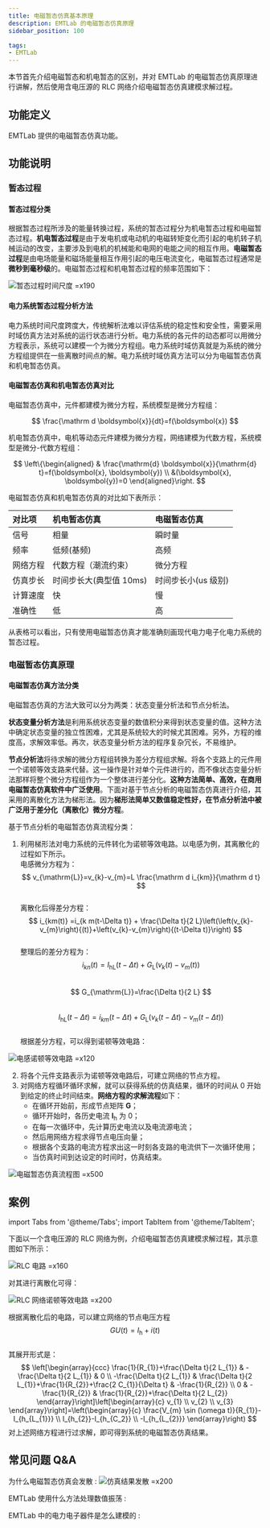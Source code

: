 ```yaml
---
title: 电磁暂态仿真基本原理
description: EMTLab 的电磁暂态仿真原理
sidebar_position: 100

tags: 
- EMTLab
---
```

本节首先介绍电磁暂态和机电暂态的区别，并对 EMTLab 的电磁暂态仿真原理进行讲解，然后使用含电压源的 RLC 网络介绍电磁暂态仿真建模求解过程。

## 功能定义
EMTLab 提供的电磁暂态仿真功能。

## 功能说明

### 暂态过程
#### 暂态过程分类
根据暂态过程所涉及的能量转换过程，系统的暂态过程分为机电暂态过程和电磁暂态过程。**机电暂态过程**是由于发电机或电动机的电磁转矩变化而引起的电机转子机械运动的改变，主要涉及到电机的机械能和电网的电能之间的相互作用。**电磁暂态过程**是由电场能量和磁场能量相互作用引起的电压电流变化，电磁暂态过程通常是**微秒到毫秒级**的。电磁暂态过程和机电暂态过程的频率范围如下：

![暂态过程时间尺度 =x190](./time-scale-of-transient-processes.png)

#### 电力系统暂态过程分析方法
电力系统时间尺度跨度大，传统解析法难以评估系统的稳定性和安全性，需要采用时域仿真方法对系统的运行状态进行分析。电力系统的各元件的动态都可以用微分方程表示，系统可以建模一个为微分方程组。电力系统时域仿真就是为系统的微分方程组提供在一些离散时间点的解。电力系统时域仿真方法可以分为电磁暂态仿真和机电暂态仿真。  

#### 电磁暂态仿真和机电暂态仿真对比
电磁暂态仿真中，元件都建模为微分方程，系统模型是微分方程组：  

$$
\frac{\mathrm d \boldsymbol{x}}{dt}=f(\boldsymbol{x})
$$  

机电暂态仿真中，电机等动态元件建模为微分方程，网络建模为代数方程，系统模型是微分-代数方程组：

$$
\left\{\begin{aligned} & \frac{\mathrm{d} \boldsymbol{x}}{\mathrm{d} t}=f(\boldsymbol{x}, \boldsymbol{y}) \\ &(\boldsymbol{x}, \boldsymbol{y})=0 \end{aligned}\right.
$$  

电磁暂态仿真和机电暂态仿真的对比如下表所示：

| 对比项 | 机电暂态仿真 | 电磁暂态仿真 |
| :--- | :--- | :--- | 
| 信号 |  相量 | 瞬时量 | 
| 频率 | 低频(基频) | 高频 | 
| 网络方程 | 代数方程（潮流约束） | 微分方程 | 
| 仿真步长 | 时间步长大(典型值 10ms) | 时间步长小(us 级别) | 
| 计算速度 | 快 | 慢 | 
| 准确性 | 低 | 高 |  

从表格可以看出，只有使用电磁暂态仿真才能准确刻画现代电力电子化电力系统的暂态过程。

### 电磁暂态仿真原理
#### 电磁暂态仿真方法分类
电磁暂态仿真的方法大致可以分为两类：状态变量分析法和节点分析法。

**状态变量分析方法**是利用系统状态变量的数值积分来得到状态变量的值。这种方法中确定状态变量的独立性困难，尤其是系统较大的时候尤其困难。另外，方程的维度高，求解效率低。再次，状态变量分析方法的程序复杂冗长，不易维护。  

**节点分析法**将待求解的微分方程组转换为差分方程组求解。将各个支路上的元件用一个诺顿等效支路来代替。这一操作是针对单个元件进行的，而不像状态变量分析法那样将整个微分方程组作为一个整体进行差分化。**这种方法简单、高效，在商用电磁暂态仿真软件中广泛使用**。下面对基于节点分析的电磁暂态仿真进行介绍，其采用的离散化方法为梯形法。因为**梯形法简单又数值稳定性好，在节点分析法中被广泛用于差分化（离散化）微分方程**。  

 基于节点分析的电磁暂态仿真流程分类：

1. 利用梯形法对电力系统的元件转化为诺顿等效电路。以电感为例，其离散化的过程如下所示。  
   电感微分方程为：  
   $$
   v_{\mathrm{L}}=v_{k}-v_{m}=L \frac{\mathrm d i_{km}}{\mathrm d t}
   $$  
   离散化后得差分方程：
   $$
   i_{km(t)} =i_{k m(t-\Delta t)} + \frac{\Delta t}{2 L}\left(\left(v_{k}-v_{m}\right){(t)}+\left(v_{k}-v_{m}\right){(t-\Delta t)}\right)
   $$  
   整理后的差分方程为：  
   $$
   i_{k n}(t)=I_{\mathrm{hL}}(t-\Delta t)+G_{\mathrm{L}}\left(v_{k}(t)-v_{m}(t)\right)
   $$  
   $$
   G_{\mathrm{L}}=\frac{\Delta t}{2 L}
   $$  
   $$
   I_{\mathrm{hL}}(t-\Delta t)=i_{k m}(t-\Delta t)+G_{\mathrm{L}}\left(v_{k}(t-\Delta t)-v_{m}(t-\Delta t)\right)
   $$  
   根据差分方程，可以得到诺顿等效电路：  

![电感诺顿等效电路 =x120](./norton-equivalent-circuit-of-inductor.png)  

2. 将各个元件支路表示为诺顿等效电路后，可建立网络的节点方程。
3. 对网络方程循环循环求解，就可以获得系统的仿真结果，循环的时间从 0 开始到给定的终止时间结束。**网络方程的求解流程**如下：  
   -  在循环开始前，形成节点矩阵 $\boldsymbol G$；
   -  循环开始时，各历史电流 $\boldsymbol I_{\mathrm h}$ 为 0；
   -  在每一次循环中，先计算历史电流以及电流源电流；
   -  然后用网络方程求得节点电压向量；
   -  根据各个支路的电流方程求出这一时刻各支路的电流供下一次循环使用；
   -  当仿真时间到达设定的时间时，仿真结束。
   
![电磁暂态仿真流程图 =x500](./electromagnetic-transient-simulation-flowchart.png)    

## 案例
import Tabs from '@theme/Tabs';
import TabItem from '@theme/TabItem';

<Tabs>
<TabItem value="case1" label="电磁暂态仿真建模示例">
下面以一个含电压源的 RLC 网络为例，介绍电磁暂态仿真建模求解过程，其示意图如下所示：  

![RLC 电路 =x160](./rlc-circuit.jpg) 

对其进行离散化可得：  

![RLC 网络诺顿等效电路 =x200](./norton-equivalent-circuit-of-rlc-network.png)

根据离散化后的电路，可以建立网络的节点电压方程  
$$
G U(t)=I_{\mathrm{h}}+i(t)
$$  
其展开形式是：  
$$
\left[\begin{array}{ccc}
\frac{1}{R_{1}}+\frac{\Delta t}{2 L_{1}} & -\frac{\Delta t}{2 L_{1}} & 0 \\
-\frac{\Delta t}{2 L_{1}} & \frac{\Delta t}{2 L_{1}}+\frac{1}{R_{2}}+\frac{2 C_{1}}{\Delta t} & -\frac{1}{R_{2}} \\
0 & -\frac{1}{R_{2}} & \frac{1}{R_{2}}+\frac{\Delta t}{2 L_{2}}
\end{array}\right]\left[\begin{array}{c}
v_{1} \\
v_{2} \\
v_{3}
\end{array}\right]=\left(\begin{array}{c}
\frac{V_{m} \sin (\omega t)}{R_{1}}-I_{h_{L_{1}}} \\
I_{h_{2}}-I_{h_{C_2}} \\
-I_{h_{L_{2}}}
\end{array}\right)
$$
对上述网络方程进行过求解，即可得到系统的电磁暂态仿真结果。

</TabItem>
</Tabs>

## 常见问题 Q&A
为什么电磁暂态仿真会发散
: 
![仿真结果发散 =x200](./bad-result.png)

EMTLab 使用什么方法处理数值振荡
:

EMTLab 中的电力电子器件是怎么建模的
: